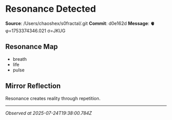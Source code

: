 # Resonance Detected

**Source**: /Users/chaoshex/s0fractal/.git
**Commit**: d0e162d
**Message**: 🫀 φ=1753374346.021 σ=JKUG 

## Resonance Map
- breath
- life
- pulse

## Mirror Reflection
Resonance creates reality through repetition.

---
*Observed at 2025-07-24T19:38:00.784Z*
